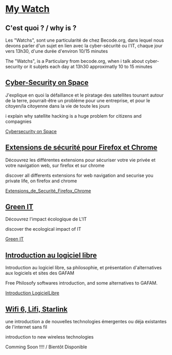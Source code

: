 <h1> <u>My Watch</u> </h1>

<h2> C'est quoi ? / why is ? </h2>

<p> Les "Watchs", sont une particularité de chez Becode.org, dans lequel nous devons parler d'un sujet en lien avec la cyber-sécurité ou l'IT, chaque jour vers 13h30, d'une durée d'environ 10/15 minutes </p>

<p> The "Watchs", is a Particulary from becode.org, when i talk about cyber-security or it subjets each day at 13h30 approximatly 10 to 15 minutes</p>


<h2><u> Cyber-Security on Space</u> </h2>

<p> J'explique en quoi la défaillance et le piratage des satellites tounant autour de la terre, pourrait-être un probléme pour une entreprise, et pour le citoyen/la citoyenne dans la vie de toute les jours </p>

<p> i explain why satellite hacking is a huge problem for citizens and compagnies </p>

<a href ="https://github.com/Novastellae/My_Watchs/blob/main/Cybersecurity_on_Space.pdf" > Cybersecurity on Space </a>


<h2><u> Extensions de sécurité pour Firefox et Chrome </u></h2>

<p> Découvrez les différentes extensions pour sécuriser votre vie privée et votre navigation web, sur firefox et sur chrome </p>
<p> discover all differents extensions for web navigation and securise you private life, on firefox and chrome </p>

<a href ="https://github.com/Novastellae/My_Watchs/blob/main/Extensions_de_securite_pour_firefox_et_chrome.pdf" > Extensions_de_Securité_Firefox_Chrome </a>

<h2><u> Green IT </u></h2>

<p> Découvrez l'impact écologique de L'IT </p>
<p> discover the ecological impact of IT </p>

<a href ="https://github.com/Novastellae/My_Watchs/blob/main/Green_IT.pdf" > Green IT </a>

<h2> <u>Introduction au logiciel libre </u></h2>
<p> Introduction au logiciel libre, sa philosophie, et présentation d'alternatives aux logiciels et sites des GAFAM </p>
<p> Free Philosofy softwares introduction, and some alternatives to GAFAM. </p>
<a href ="https://github.com/Novastellae/My_Watchs/blob/main/Introduction_LogicielLibre_Mitnick1_09_06_2022_JVolbout.pdf" > Introduction LogicielLibre</a>

<h2><u> Wifi 6, Lifi, Starlink </u> </h2>
<p> une introduction a de nouvelles technologies émergentes ou déja existantes de l'internet sans fil </p>
<p> introduction to new wireless technologies </p>

<p> Comming Soon !!!! / Bientôt Disponible</p>

